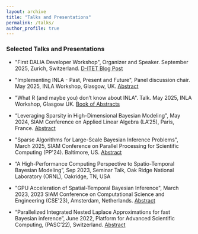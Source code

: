 ```yaml
---
layout: archive
title: "Talks and Presentations"
permalink: /talks/
author_profile: true
---
```


### Selected Talks and Presentations

- "First DALIA Developer Workshop", Organizer and Speaker. September 2025, Zurich, Switzerland. [D-ITET Blog Post](https://nano-tcad.ee.ethz.ch/news/nano-tcad-news/2025/10/the-first-dalia-developer-workshop-just-took-place-at-iis.html)

- "Implementing INLA - Past, Present and Future", Panel discussion chair. May 2025, INLA Workshop, Glasgow, UK. [Abstract](https://inla-workshop.github.io/INLA-PastPresentFuture/panel.html)

- "What R (and maybe you) don’t know about INLA". Talk. May 2025, INLA Workshop, Glasgow UK. [Book of Abstracts](https://inla-workshop.github.io/INLA-PastPresentFuture/programme-and-abstracts.html)


- “Leveraging Sparsity in High-Dimensional Bayesian Modeling", May 2024, SIAM Conference on Applied Linear Algebra (LA’25), Paris, France. [Abstract](https://meetings.siam.org/sess/dsp_talk.cfm?p=135122)

- "Sparse Algorithms for Large-Scale Bayesian Inference Problems", March 2025, SIAM Conference on Parallel Processing for Scientific Computing (PP'24). Baltimore, US.
[Abstract](
https://meetings.siam.org/sess/dsp_talk.cfm?p=132719)

- “A High-Performance Computing Perspective to Spatio-Temporal Bayesian Modeling”, Sep 2023, Seminar Talk, Oak Ridge National Laboratory (ORNL), Oakridge, TN, USA

- "GPU Acceleration of Spatial-Temporal Bayesian Inference", March 2023, 2023 SIAM Conference on Computational Science and Engineering (CSE'23), Amsterdam, Netherlands. [Abstract](https://meetings.siam.org/sess/dsp_talk.cfm?p=130863)

- “Parallelized Integrated Nested Laplace Approximations for fast Bayesian inference”, June 2022, Platform for Advanced Scientific Computing, (PASC’22), Switzerland. [Abstract](https://pasc22.pasc-conference.org/program/schedule/index.html%3Fpost_type=page&p=10&id=msa110&sess=sess156.html)



